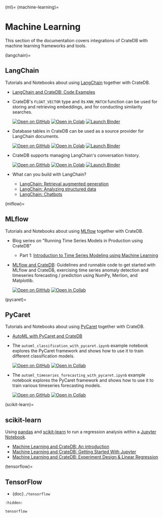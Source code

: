 (ml)=
(machine-learning)=

# Machine Learning

This section of the documentation covers integrations of CrateDB with machine
learning frameworks and tools.

(langchain)=
## LangChain

Tutorials and Notebooks about using [LangChain] together with CrateDB.

- [LangChain and CrateDB: Code Examples]

- CrateDB's `FLOAT_VECTOR` type and its `KNN_MATCH` function can be used for storing and
  retrieving embeddings, and for conducting similarity searches.

  [![Open on GitHub](https://img.shields.io/badge/Open%20on-GitHub-lightgray?logo=GitHub)](https://github.com/crate/cratedb-examples/blob/main/topic/machine-learning/llm-langchain/vector_search.ipynb) [![Open in Colab](https://colab.research.google.com/assets/colab-badge.svg)](https://colab.research.google.com/github/crate/cratedb-examples/blob/main/topic/machine-learning/llm-langchain/vector_search.ipynb) [![Launch Binder](https://mybinder.org/badge_logo.svg)](https://mybinder.org/v2/gh/crate/cratedb-examples/main?labpath=topic%2Fmachine-learning%2Fllm-langchain%2Fvector_search.ipynb)

- Database tables in CrateDB can be used as a source provider for LangChain documents.

  [![Open on GitHub](https://img.shields.io/badge/Open%20on-GitHub-lightgray?logo=GitHub)](https://github.com/crate/cratedb-examples/blob/main/topic/machine-learning/llm-langchain/document_loader.ipynb) [![Open in Colab](https://colab.research.google.com/assets/colab-badge.svg)](https://colab.research.google.com/github/crate/cratedb-examples/blob/main/topic/machine-learning/llm-langchain/document_loader.ipynb) [![Launch Binder](https://mybinder.org/badge_logo.svg)](https://mybinder.org/v2/gh/crate/cratedb-examples/main?labpath=topic%2Fmachine-learning%2Fllm-langchain%2Fdocument_loader.ipynb)

- CrateDB supports managing LangChain's conversation history.

  [![Open on GitHub](https://img.shields.io/badge/Open%20on-GitHub-lightgray?logo=GitHub)](https://github.com/crate/cratedb-examples/blob/main/topic/machine-learning/llm-langchain/conversational_memory.ipynb) [![Open in Colab](https://colab.research.google.com/assets/colab-badge.svg)](https://colab.research.google.com/github/crate/cratedb-examples/blob/main/topic/machine-learning/llm-langchain/conversational_memory.ipynb) [![Launch Binder](https://mybinder.org/badge_logo.svg)](https://mybinder.org/v2/gh/crate/cratedb-examples/main?labpath=topic%2Fmachine-learning%2Fllm-langchain%2Fconversational_memory.ipynb)

- What can you build with LangChain?

  - [LangChain: Retrieval augmented generation]
  - [LangChain: Analyzing structured data]
  - [LangChain: Chatbots]


(mlflow)=
## MLflow

Tutorials and Notebooks about using [MLflow] together with CrateDB.

- Blog series on "Running Time Series Models in Production using CrateDB"
  - Part 1: [Introduction to Time Series Modeling using Machine Learning]

- [MLflow and CrateDB]: Guidelines and runnable code to get started with MLflow and
  CrateDB, exercising time series anomaly detection and timeseries forecasting /
  prediction using NumPy, Merlion, and Matplotlib.

  [![Open on GitHub](https://img.shields.io/badge/Open%20on-GitHub-lightgray?logo=GitHub)](https://github.com/crate/cratedb-examples/blob/main/topic/machine-learning/mlops-mlflow/tracking_merlion.ipynb) [![Open in Collab](https://colab.research.google.com/assets/colab-badge.svg)](https://colab.research.google.com/github/crate/cratedb-examples/blob/main/topic/machine-learning/mlops-mlflow/tracking_merlion.ipynb)


(pycaret)=
## PyCaret

Tutorials and Notebooks about using [PyCaret] together with CrateDB.

- [AutoML with PyCaret and CrateDB]
- The `automl_classification_with_pycaret.ipynb` example notebook explores the PyCaret
  framework and shows how to use it to train different classification models.

  [![Open on GitHub](https://img.shields.io/badge/Open%20on-GitHub-lightgray?logo=GitHub)](https://github.com/crate/cratedb-examples/blob/main/topic/machine-learning/automl/automl_classification_with_pycaret.ipynb) [![Open in Collab](https://colab.research.google.com/assets/colab-badge.svg)](https://colab.research.google.com/github/crate/cratedb-examples/blob/main/topic/machine-learning/automl/automl_classification_with_pycaret.ipynb)

- The `automl_timeseries_forecasting_with_pycaret.ipynb` example notebook explores the PyCaret
  framework and shows how to use it to train various timeseries forecasting models.

  [![Open on GitHub](https://img.shields.io/badge/Open%20on-GitHub-lightgray?logo=GitHub)](https://github.com/crate/cratedb-examples/blob/main/topic/machine-learning/automl/automl_timeseries_forecasting_with_pycaret.ipynb) [![Open in Collab](https://colab.research.google.com/assets/colab-badge.svg)](https://colab.research.google.com/github/crate/cratedb-examples/blob/main/topic/machine-learning/automl/automl_timeseries_forecasting_with_pycaret.ipynb)


(scikit-learn)=
## scikit-learn

Using [pandas] and [scikit-learn] to run a regression analysis within a [Jupyter Notebook].

- [Machine Learning and CrateDB: An introduction]
- [Machine Learning and CrateDB: Getting Started With Jupyter]
- [Machine Learning and CrateDB: Experiment Design & Linear Regression]


(tensorflow)=
## TensorFlow

- {doc}`./tensorflow`



```{toctree}
:hidden:

tensorflow
```


[AutoML with PyCaret and CrateDB]: https://github.com/crate/cratedb-examples/tree/main/topic/machine-learning/automl
[Introduction to Time Series Modeling using Machine Learning]: https://cratedb.com/blog/introduction-to-time-series-modeling-with-cratedb-machine-learning-time-series-data
[Jupyter Notebook]: https://jupyter.org/
[LangChain]: https://python.langchain.com/
[LangChain: Analyzing structured data]: https://python.langchain.com/docs/use_cases/qa_structured/sql
[LangChain: Chatbots]: https://python.langchain.com/docs/use_cases/chatbots
[LangChain: Retrieval augmented generation]: https://python.langchain.com/docs/use_cases/question_answering/
[LangChain and CrateDB: Code Examples]: https://github.com/crate/cratedb-examples/tree/main/topic/machine-learning/llm-langchain
[Machine Learning and CrateDB: An introduction]: https://crate.io/blog/machine-learning-and-cratedb-part-one
[Machine Learning and CrateDB: Getting Started With Jupyter]: https://crate.io/blog/machine-learning-cratedb-jupyter
[Machine Learning and CrateDB: Experiment Design & Linear Regression]: https://crate.io/blog/machine-learning-and-cratedb-part-three-experiment-design-and-linear-regression
[MLflow]: https://mlflow.org/
[MLflow and CrateDB]: https://github.com/crate/cratedb-examples/tree/main/topic/machine-learning/mlops-mlflow
[pandas]: https://pandas.pydata.org/
[PyCaret]: https://www.pycaret.org
[scikit-learn]: https://scikit-learn.org/
